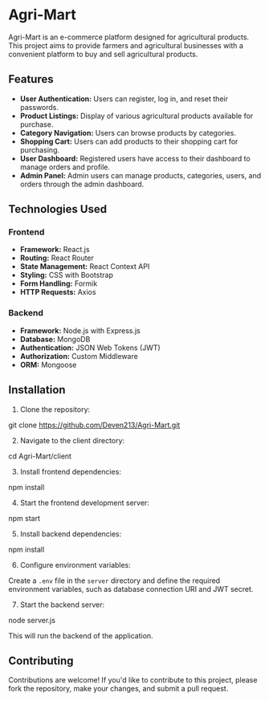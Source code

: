 # Agri-Mart

Agri-Mart is an e-commerce platform designed for agricultural products. This project aims to provide farmers and agricultural businesses with a convenient platform to buy and sell agricultural products.

## Features

- **User Authentication:** Users can register, log in, and reset their passwords.
- **Product Listings:** Display of various agricultural products available for purchase.
- **Category Navigation:** Users can browse products by categories.
- **Shopping Cart:** Users can add products to their shopping cart for purchasing.
- **User Dashboard:** Registered users have access to their dashboard to manage orders and profile.
- **Admin Panel:** Admin users can manage products, categories, users, and orders through the admin dashboard.

## Technologies Used

### Frontend

- **Framework:** React.js
- **Routing:** React Router
- **State Management:** React Context API
- **Styling:** CSS with Bootstrap
- **Form Handling:** Formik
- **HTTP Requests:** Axios

### Backend

- **Framework:** Node.js with Express.js
- **Database:** MongoDB
- **Authentication:** JSON Web Tokens (JWT)
- **Authorization:** Custom Middleware
- **ORM:** Mongoose

## Installation

1. Clone the repository:

git clone https://github.com/Deven213/Agri-Mart.git

2. Navigate to the client directory:

cd Agri-Mart/client

3. Install frontend dependencies:

npm install

4. Start the frontend development server:

npm start

5. Install backend dependencies:

npm install

6. Configure environment variables:

Create a `.env` file in the `server` directory and define the required environment variables, such as database connection URI and JWT secret.

7. Start the backend server:

node server.js

This will run the backend of the application.

## Contributing

Contributions are welcome! If you'd like to contribute to this project, please fork the repository, make your changes, and submit a pull request.
